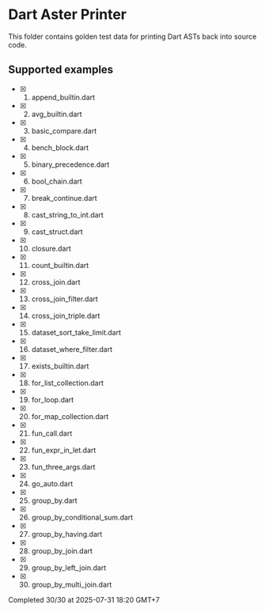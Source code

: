 # Dart Aster Printer

This folder contains golden test data for printing Dart ASTs back into source code.

## Supported examples

- [x] 1. append_builtin.dart
- [x] 2. avg_builtin.dart
- [x] 3. basic_compare.dart
- [x] 4. bench_block.dart
- [x] 5. binary_precedence.dart
- [x] 6. bool_chain.dart
- [x] 7. break_continue.dart
- [x] 8. cast_string_to_int.dart
- [x] 9. cast_struct.dart
- [x] 10. closure.dart
- [x] 11. count_builtin.dart
- [x] 12. cross_join.dart
- [x] 13. cross_join_filter.dart
- [x] 14. cross_join_triple.dart
- [x] 15. dataset_sort_take_limit.dart
- [x] 16. dataset_where_filter.dart
- [x] 17. exists_builtin.dart
- [x] 18. for_list_collection.dart
- [x] 19. for_loop.dart
- [x] 20. for_map_collection.dart
- [x] 21. fun_call.dart
- [x] 22. fun_expr_in_let.dart
- [x] 23. fun_three_args.dart
- [x] 24. go_auto.dart
- [x] 25. group_by.dart
- [x] 26. group_by_conditional_sum.dart
- [x] 27. group_by_having.dart
- [x] 28. group_by_join.dart
- [x] 29. group_by_left_join.dart
- [x] 30. group_by_multi_join.dart

Completed 30/30 at 2025-07-31 18:20 GMT+7

